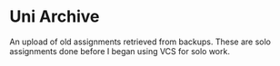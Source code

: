 # Uni Archive
An upload of old assignments retrieved from backups.
These are solo assignments done before I began using VCS for solo work.